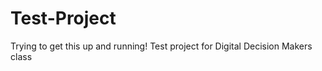Test-Project
============
Trying to get this up and running!
Test project for Digital Decision Makers class
